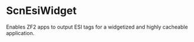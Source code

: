 ScnEsiWidget
============

Enables ZF2 apps to output ESI tags for a widgetized and highly cacheable application.

